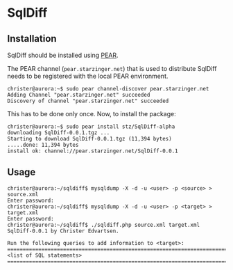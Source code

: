 SqlDiff
=======
Installation
------------
SqlDiff should be installed using [PEAR](http://pear.php.net/).

The PEAR channel (`pear.starzinger.net`) that is used to distribute SqlDiff needs to be registered with the local PEAR environment.

    christer@aurora:~$ sudo pear channel-discover pear.starzinger.net
    Adding Channel "pear.starzinger.net" succeeded
    Discovery of channel "pear.starzinger.net" succeeded

This has to be done only once. Now, to install the package:

    christer@aurora:~$ sudo pear install stz/SqlDiff-alpha
    downloading SqlDiff-0.0.1.tgz ...
    Starting to download SqlDiff-0.0.1.tgz (11,394 bytes)
    .....done: 11,394 bytes
    install ok: channel://pear.starzinger.net/SqlDiff-0.0.1
    
Usage
-----
    christer@aurora:~/sqldiff$ mysqldump -X -d -u <user> -p <source> > source.xml
    Enter password: 
    christer@aurora:~/sqldiff$ mysqldump -X -d -u <user> -p <target> > target.xml
    Enter password: 
    christer@aurora:~/sqldiff$ ./sqldiff.php source.xml target.xml 
    SqlDiff-0.0.1 by Christer Edvartsen.

    Run the following queries to add information to <target>:
    ================================================================================
    <list of SQL statements>
    ================================================================================
    